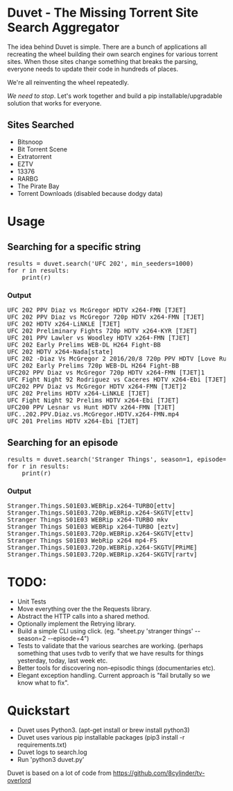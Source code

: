 # Duvet - The Missing Torrent Site Search Aggregator
The idea behind Duvet is simple. There are a bunch of applications all
recreating the wheel building their own search engines for various 
torrent sites. When those sites change something that breaks the 
parsing, everyone needs to update their code in hundreds of places. 

We're all reinventing the wheel repeatedly.

*We need to stop*. Let's work together and build a pip 
installable/upgradable solution that works for everyone.


## Sites Searched
* Bitsnoop
* Bit Torrent Scene
* Extratorrent
* EZTV
* 13376
* RARBG
* The Pirate Bay
* Torrent Downloads (disabled because dodgy data)



# Usage
## Searching for a specific string
<pre>
results = duvet.search('UFC 202', min_seeders=1000)
for r in results:
    print(r)
</pre>

### Output
<pre>
UFC 202 PPV Diaz vs McGregor HDTV x264-FMN [TJET]              Size: 1.86 GB        Seeders: 31388    Age: 1 days   EXT
UFC 202 PPV Diaz vs McGregor 720p HDTV x264-FMN [TJET]         Size: 5.12 GB        Seeders: 29627    Age: 1 days   EXT
UFC 202 HDTV x264-LiNKLE [TJET]                                Size: 1.69 GB        Seeders: 11447    Age: 1 days   EXT
UFC 202 Preliminary Fights 720p HDTV x264-KYR [TJET]           Size: 2.64 GB        Seeders: 7260     Age: 1 days   EXT
UFC 201 PPV Lawler vs Woodley HDTV x264-FMN [TJET]             Size: 1.78 GB        Seeders: 6581     Age: 22 days   EXT
UFC 202 Early Prelims WEB-DL H264 Fight-BB                     Size: 1.05 GB        Seeders: 5793     Age: 1 days   EXT
UFC 202 HDTV x264-Nada[state]                                  Size: 860.45 MB      Seeders: 5006     Age: 1 days   EXT
UFC 202 -Diaz Vs McGregor 2 2016/20/8 720p PPV HDTV [Love Ru   Size: 2.50 GB        Seeders: 4683     Age: 1 days   TPB
UFC 202 Early Prelims 720p WEB-DL H264 Fight-BB                Size: 3.01 GB        Seeders: 4652     Age: 1 days   EXT
UFC202 PPV Diaz vs McGregor 720p HDTV x264-FMN [TJET]1         Size: 4.77 GB        Seeders: 4504     Age: 1 days   13X
UFC Fight Night 92 Rodriguez vs Caceres HDTV x264-Ebi [TJET]   Size: 2.30 GB        Seeders: 4462     Age: 15 days   EXT
UFC202 PPV Diaz vs McGregor HDTV x264-FMN [TJET]2              Size: 1.74 GB        Seeders: 4294     Age: 1 days   13X
UFC 202 Prelims HDTV x264-LiNKLE [TJET]                        Size: 975.30 MB      Seeders: 4039     Age: 1 days   EXT
UFC Fight Night 92 Prelims HDTV x264-Ebi [TJET]                Size: 1.12 GB        Seeders: 3920     Age: 15 days   EXT
UFC200 PPV Lesnar vs Hunt HDTV x264-FMN [TJET]                 Size: 2.07 GB        Seeders: 3487     Age: 31 days   13X
UFC..202.PPV.Diaz.vs.McGregor.HDTV.x264-FMN.mp4                Size: 1.86 GB        Seeders: 3153     Age: 1 days   EXT
UFC 201 Prelims HDTV x264-Ebi [TJET]                           Size: 1.03 GB        Seeders: 3083     Age: 22 days   EXT
</pre>

## Searching for an episode
<pre>
results = duvet.search('Stranger Things', season=1, episode=3, min_seeders=100)
for r in results:
    print(r)
</pre>

### Output
<pre>
Stranger.Things.S01E03.WEBRip.x264-TURBO[ettv]                 Size: 281.09 MB      Seeders: 15504    Age: 38 days   EXT
Stranger.Things.S01E03.720p.WEBRip.x264-SKGTV[ettv]            Size: 1.34 GB        Seeders: 1277     Age: 38 days   EXT
Stranger Things S01E03 WEBRip x264-TURBO mkv                   Size: 281.09 MB      Seeders: 554      Age: Unknown   BTS
Stranger Things S01E03 WEBRip x264-TURBO [eztv]                Size: 268.07 MB      Seeders: 533      Age: 28 days   EZT
Stranger.Things.S01E03.720p.WEBRip.x264-SKGTV[ettv]            Size: 1.25 GB        Seeders: 307      Age: 38 days   BTR
Stranger Things S01E03 WebRip x264 mp4-FS                      Size: 274.64 MB      Seeders: 199      Age: 38 days   EXT
Stranger.Things.S01E03.720p.WEBRip.x264-SKGTV[PRiME]           Size: 1.34 GB        Seeders: 194      Age: 38 days   EXT
Stranger.Things.S01E03.720p.WEBRip.x264-SKGTV[rartv]           Size: 1.34 GB        Seeders: 190      Age: 38 days   RBG
</pre>


# TODO: 
* Unit Tests
* Move everything over the the Requests library.
* Abstract the HTTP calls into a shared method.
* Optionally implement the Retrying library.
* Build a simple CLI using click. (eg. "sheet.py 'stranger things' 
--season=2 --episode=4")
* Tests to validate that the various searches are working. (perhaps
something that uses tvdb to verify that we have results for things
yesterday, today, last week etc. 
* Better tools for discovering non-episodic things (documentaries etc).
* Elegant exception handling. Current approach is "fail brutally so we 
know what to fix".

# Quickstart
* Duvet uses Python3. (apt-get install or brew install python3)
* Duvet uses various pip installable packages (pip3 install -r 
requirements.txt)
* Duvet logs to search.log
* Run 'python3 duvet.py'

Duvet is based on a lot of code from https://github.com/8cylinder/tv-overlord

